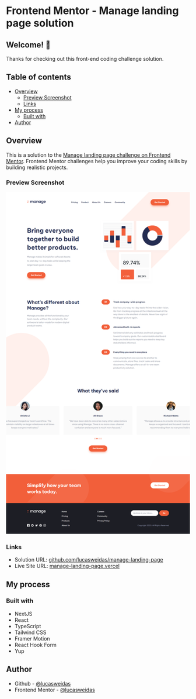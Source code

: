 # Frontend Mentor - Manage landing page solution

## Welcome! 👋

Thanks for checking out this front-end coding challenge solution.

## Table of contents

- [Overview](#overview)
  - [Preview Screenshot](#preview-screenshot)
  - [Links](#links)
- [My process](#my-process)
  - [Built with](#built-with)
- [Author](#author)

## Overview

This is a solution to the [Manage landing page challenge on Frontend Mentor](https://www.frontendmentor.io/challenges/manage-landing-page-SLXqC6P5). Frontend Mentor challenges help you improve your coding skills by building realistic projects.

### Preview Screenshot

![Preview for the Manage landing page](./preview/desktop-preview.png)

### Links

- Solution URL: [github.com/lucasweidas/manage-landing-page](https://github.com/lucasweidas/manage-landing-page)
- Live Site URL: [manage-landing-page.vercel](https://manage-landing-page-eosin-two.vercel.app/)

## My process

### Built with

- NextJS
- React
- TypeScript
- Tailwind CSS
- Framer Motion
- React Hook Form
- Yup

## Author

- Github - [@lucasweidas](https://github.com/LucasWeidas)
- Frontend Mentor - [@lucasweidas](https://www.frontendmentor.io/profile/lucasweidas)
